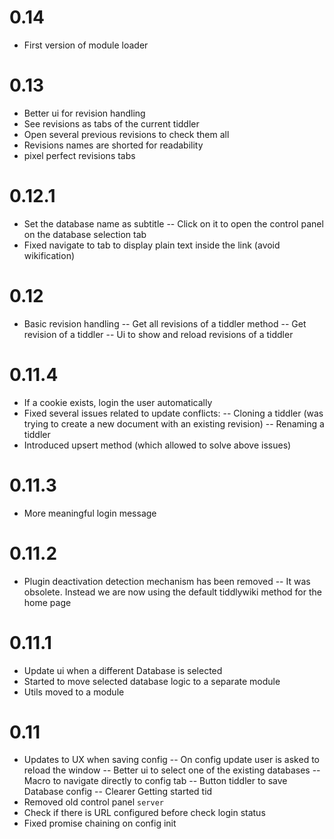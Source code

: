 # 0.14
- First version of module loader
# 0.13
- Better ui for revision handling
 - See revisions as tabs of the current tiddler
 - Open several previous revisions to check them all
 - Revisions names are shorted for readability
 - pixel perfect revisions tabs
# 0.12.1
- Set the database name as subtitle
-- Click on it to open the control panel on the database selection tab
- Fixed navigate to tab to display plain text inside the link (avoid wikification)
# 0.12
- Basic revision handling
-- Get all revisions of a tiddler method
-- Get revision of a tiddler
-- Ui to show and reload revisions of a tiddler
# 0.11.4
- If a cookie exists, login the user automatically
- Fixed several issues related to update conflicts:
-- Cloning a tiddler (was trying to create a new document with an existing revision)
-- Renaming a tiddler
- Introduced upsert method (which allowed to solve above issues)
# 0.11.3
- More meaningful login message
# 0.11.2
- Plugin deactivation detection mechanism has been removed
-- It was obsolete. Instead we are now using the default tiddlywiki method for the home page
# 0.11.1
- Update ui when a different Database is selected
- Started to move selected database logic to a separate module
- Utils moved to a module
# 0.11
- Updates to UX when saving config
-- On config update user is asked to reload the window
-- Better ui to select one of the existing databases
-- Macro to navigate directly to config tab
-- Button tiddler to save Database config
-- Clearer Getting started tid
- Removed old control panel `server`
- Check if there is URL configured before check login status
- Fixed promise chaining on config init